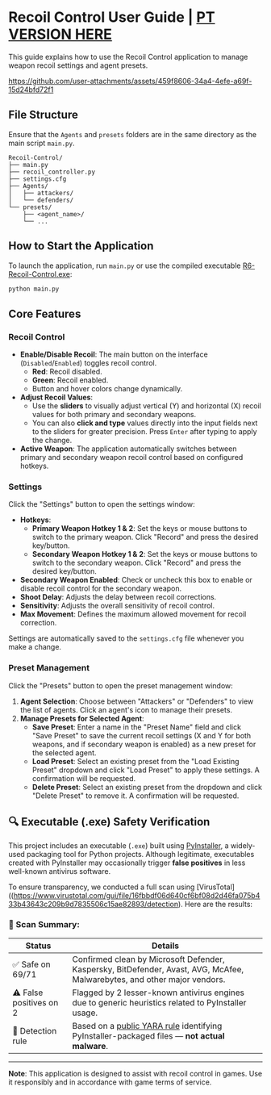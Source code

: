 # Recoil Control User Guide | [PT VERSION HERE](https://github.com/DragaoTI/R6-Recoil-Control/blob/main/README.md)

This guide explains how to use the Recoil Control application to manage weapon recoil settings and agent presets.

https://github.com/user-attachments/assets/459f8606-34a4-4efe-a69f-15d24bfd72f1

## File Structure

Ensure that the `Agents` and `presets` folders are in the same directory as the main script `main.py`.

```
Recoil-Control/
├── main.py
├── recoil_controller.py
├── settings.cfg
├── Agents/
│   ├── attackers/
│   └── defenders/
└── presets/
    ├── <agent_name>/
    └── ...
```

## How to Start the Application

To launch the application, run `main.py` or use the compiled executable [R6-Recoil-Control.exe](https://github.com/K1ngPT-X/R6-Recoil-Control/releases/download/v1.0.2/R6-Recoil-Control.exe):

```bash
python main.py
```

## Core Features

### Recoil Control

*   **Enable/Disable Recoil**: The main button on the interface (`Disabled`/`Enabled`) toggles recoil control.
    *   **Red**: Recoil disabled.
    *   **Green**: Recoil enabled.
    *   Button and hover colors change dynamically.
*   **Adjust Recoil Values**:
    *   Use the **sliders** to visually adjust vertical (Y) and horizontal (X) recoil values for both primary and secondary weapons.
    *   You can also **click and type** values directly into the input fields next to the sliders for greater precision. Press `Enter` after typing to apply the change.
*   **Active Weapon**: The application automatically switches between primary and secondary weapon recoil control based on configured hotkeys.

### Settings

Click the "Settings" button to open the settings window:

*   **Hotkeys**:
    *   **Primary Weapon Hotkey 1 & 2**: Set the keys or mouse buttons to switch to the primary weapon. Click "Record" and press the desired key/button.
    *   **Secondary Weapon Hotkey 1 & 2**: Set the keys or mouse buttons to switch to the secondary weapon. Click "Record" and press the desired key/button.
*   **Secondary Weapon Enabled**: Check or uncheck this box to enable or disable recoil control for the secondary weapon.
*   **Shoot Delay**: Adjusts the delay between recoil corrections.
*   **Sensitivity**: Adjusts the overall sensitivity of recoil control.
*   **Max Movement**: Defines the maximum allowed movement for recoil correction.

Settings are automatically saved to the `settings.cfg` file whenever you make a change.

### Preset Management

Click the "Presets" button to open the preset management window:

1.  **Agent Selection**: Choose between "Attackers" or "Defenders" to view the list of agents. Click an agent's icon to manage their presets.
2.  **Manage Presets for Selected Agent**:
    *   **Save Preset**: Enter a name in the "Preset Name" field and click "Save Preset" to save the current recoil settings (X and Y for both weapons, and if secondary weapon is enabled) as a new preset for the selected agent.
    *   **Load Preset**: Select an existing preset from the "Load Existing Preset" dropdown and click "Load Preset" to apply these settings. A confirmation will be requested.
    *   **Delete Preset**: Select an existing preset from the dropdown and click "Delete Preset" to remove it. A confirmation will be requested.

## 🔍 Executable (.exe) Safety Verification

This project includes an executable (`.exe`) built using [PyInstaller](https://www.pyinstaller.org/), a widely-used packaging tool for Python projects. Although legitimate, executables created with PyInstaller may occasionally trigger **false positives** in less well-known antivirus software.

To ensure transparency, we conducted a full scan using [VirusTotal]((https://www.virustotal.com/gui/file/16fbbdf06d640cf6bf08d2d46fa075b433b43643c209b9d7835506c15ae82893/detection). Here are the results:

### 🧪 Scan Summary:
| Status                  | Details                                                                 |
|------------------------|--------------------------------------------------------------------------|
| ✅ Safe on 69/71       | Confirmed clean by Microsoft Defender, Kaspersky, BitDefender, Avast, AVG, McAfee, Malwarebytes, and other major vendors. |
| ⚠️ False positives on 2  | Flagged by 2 lesser-known antivirus engines due to generic heuristics related to PyInstaller usage. |
| 📜 Detection rule        | Based on a [public YARA rule](https://github.com/bartblaze/Yara-rules) identifying PyInstaller-packaged files — **not actual malware**. |

---
**Note**: This application is designed to assist with recoil control in games. Use it responsibly and in accordance with game terms of service. 
